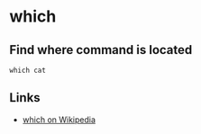 # which

## Find where command is located

	which cat


## Links

- [which on Wikipedia](http://en.wikipedia.org/wiki/Which_%28Unix%29)
